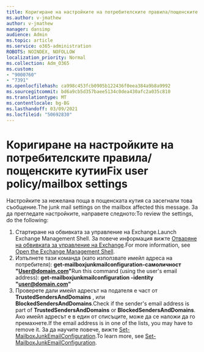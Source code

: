 ```yaml
---
title: Коригиране на настройките на потребителските правила/пощенските кутии
ms.author: v-jmathew
author: v-jmathew
manager: dansimp
audience: Admin
ms.topic: article
ms.service: o365-administration
ROBOTS: NOINDEX, NOFOLLOW
localization_priority: Normal
ms.collection: Adm_O365
ms.custom:
- "9000760"
- "7391"
ms.openlocfilehash: ca998c453fcb0905b122436f0eea384a9b8a9992
ms.sourcegitcommit: bd6a9cb5d357baee5134c0dea430afc2a035c810
ms.translationtype: MT
ms.contentlocale: bg-BG
ms.lasthandoff: 03/09/2021
ms.locfileid: "50692830"
---
```

# <a name="fix-user-policymailbox-settings"></a><span data-ttu-id="8960f-102">Коригиране на настройките на потребителските правила/пощенските кутии</span><span class="sxs-lookup"><span data-stu-id="8960f-102">Fix user policy/mailbox settings</span></span>

<span data-ttu-id="8960f-103">Настройките за нежелана поща в пощенската кутия са засегнали това съобщение.</span><span class="sxs-lookup"><span data-stu-id="8960f-103">The junk mail settings on the mailbox affected this message.</span></span> <span data-ttu-id="8960f-104">За да прегледате настройките, направете следното:</span><span class="sxs-lookup"><span data-stu-id="8960f-104">To review the settings, do the following:</span></span>

1. <span data-ttu-id="8960f-105">Стартиране на обвивката за управление на Exchange.</span><span class="sxs-lookup"><span data-stu-id="8960f-105">Launch Exchange Management Shell.</span></span> <span data-ttu-id="8960f-106">За повече информация вижте [Отваряне на обвивката за управление на Exchange](https://go.microsoft.com/fwlink/?linkid=2101432).</span><span class="sxs-lookup"><span data-stu-id="8960f-106">For more information, see [Open the Exchange Management Shell](https://go.microsoft.com/fwlink/?linkid=2101432).</span></span>
2. <span data-ttu-id="8960f-107">Изпълнете тази команда (като използвате имейл адреса на потребителя):  **get-mailboxjunkmailconfiguration-самоличност "User@domain.com"**</span><span class="sxs-lookup"><span data-stu-id="8960f-107">Run this command (using the user's email address):  **get-mailboxjunkmailconfiguration -identity "user@domain.com"**</span></span>
3. <span data-ttu-id="8960f-108">Проверете дали имейл адресът на подателя е част от **TrustedSendersAndDomains** , или **BlockedSendersAndDomains**.</span><span class="sxs-lookup"><span data-stu-id="8960f-108">Check if the sender's email address is part of **TrustedSendersAndDomains** or **BlockedSendersAndDomains**.</span></span> <span data-ttu-id="8960f-109">Ако имейл адресът е в един от списъците, може да се наложи да го премахнете.</span><span class="sxs-lookup"><span data-stu-id="8960f-109">If the email address is in one of the lists, you may have to remove it.</span></span> <span data-ttu-id="8960f-110">За да научите повече, вижте [Set-MailboxJunkEmailConfiguration](https://go.microsoft.com/fwlink/?linkid=2101047).</span><span class="sxs-lookup"><span data-stu-id="8960f-110">To learn more, see [Set-MailboxJunkEmailConfiguration](https://go.microsoft.com/fwlink/?linkid=2101047).</span></span>
